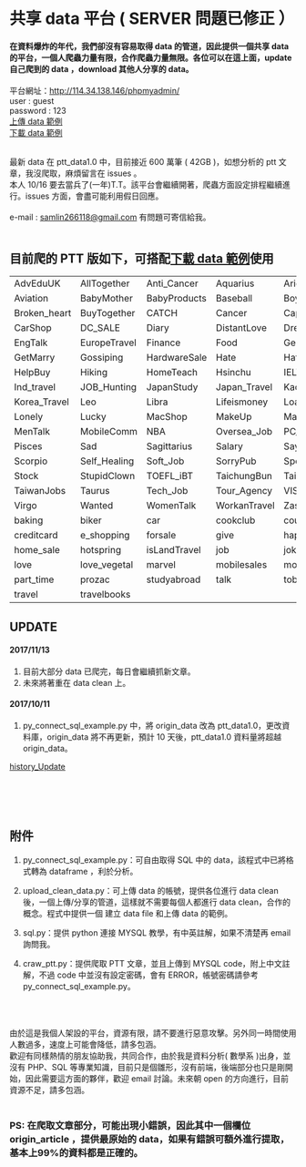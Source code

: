 # 共享 data 平台 ( SERVER 問題已修正 ）

#### 在資料爆炸的年代，我們卻沒有容易取得 data 的管道，因此提供一個共享 data 的平台，一個人爬蟲力量有限，合作爬蟲力量無限。各位可以在這上面，update 自己爬到的 data ，download 其他人分享的 data。<br>
平台網址：http://114.34.138.146/phpmyadmin/ <br>
user : guest <br>
password : 123 <br>
[上傳 data 範例](https://github.com/f496328mm/Crawler_and_Share/blob/master/upload_clean_data.py) <br>
[下載 data 範例](https://github.com/f496328mm/Crawler_and_Share/blob/master/py_connect_sql_example.py) <br><br>

最新 data 在 ptt_data1.0 中，目前接近 600 萬筆 ( 42GB )，如想分析的 ptt 文章，我沒爬取，麻煩留言在 issues 。<br>
本人 10/16 要去當兵了(一年)T.T。該平台會繼續開著，爬蟲方面設定排程繼續進行。issues 方面，會盡可能利用假日回應。<br><br>
e-mail : samlin266118@gmail.com 有問題可寄信給我。<br><br>
<!--資料科學家是當今最紅的職業，根據 CareerCast.com 網站，2016 best job is data scientist。
問題是，要如何成為資料科學家？資料取得不易，沒資料幾乎不可能成為資料科學家，，，，，，，，， -->

## 目前爬的 PTT 版如下，可搭配[下載 data 範例](https://github.com/f496328mm/Crawler_and_Share/blob/master/py_connect_sql_example.py)使用<br>

| | | | | |
|-|-|-|-|-|
|AdvEduUK|AllTogether|Anti_Cancer|Aquarius|Aries|
|Aviation|BabyMother|BabyProducts|Baseball|Boy_Girl|
|Broken_heart|BuyTogether|CATCH|Cancer|Capricornus|
|CarShop|DC_SALE|Diary|DistantLove|Dreamland|
|EngTalk|EuropeTravel|Finance|Food|Gemini|
|GetMarry|Gossiping|HardwareSale|Hate|HatePolitics|
|HelpBuy|Hiking|HomeTeach|Hsinchu|IELTS|
|Ind_travel|JOB_Hunting|JapanStudy|Japan_Travel|Kaohsiung|
|Korea_Travel|Leo|Libra|Lifeismoney|Loan|
|Lonely|Lucky|MacShop|MakeUp|Marginalman|
|MenTalk|MobileComm|NBA|Oversea_Job|PC_Shopping|
|Pisces|Sad|Sagittarius|Salary|SayLove|
|Scorpio|Self_Healing|Soft_Job|SorryPub|SportLottery|
|Stock|StupidClown|TOEFL_iBT|TaichungBun|Tainan|
|TaiwanJobs|Taurus|Tech_Job|Tour_Agency|VISA|
|Virgo|Wanted|WomenTalk|WorkanTravel|Zastrology|
|baking|biker|car|cookclub|couple|
|creditcard|e_shopping|forsale|give|happy|
|home_sale|hotspring|isLandTravel|job|joke|
|love|love_vegetal|marvel|mobilesales|movie|
|part_time|prozac|studyabroad|talk|toberich|
|travel|travelbooks|

## UPDATE
#### 2017/11/13
1. 目前大部分 data 已爬完，每日會繼續抓新文章。
2. 未來將著重在 data clean 上。

#### 2017/10/11
1. py_connect_sql_example.py 中，將 origin_data 改為 ptt_data1.0，更改資料庫，origin_data 將不再更新，預計 10 天後，ptt_data1.0 資料量將超越 origin_data。<br>

[history_Update](https://github.com/f496328mm/Crawler_and_Share/blob/master/history_Update.md)<br><br><br><br><br>

<!--
## 2017/10/3 
公開密碼，權限為：可自由取得 SQL 中的 data，該程式中已將格式轉為 dataframe ，利於分析。-->


## 附件
1. py_connect_sql_example.py：可自由取得 SQL 中的 data，該程式中已將格式轉為 dataframe ，利於分析。

2. upload_clean_data.py：可上傳 data 的帳號，提供各位進行 data clean 後，一個上傳/分享的管道，這樣就不需要每個人都進行 data clean，合作的概念。程式中提供一個 建立 data file 和上傳 data 的範例。

3. sql.py：提供 python 連接 MYSQL 教學，有中英註解，如果不清楚再 email 詢問我。

4. craw_ptt.py：提供爬取 PTT 文章，並且上傳到 MYSQL code，附上中文註解，不過 code 中並沒有設定密碼，會有 ERROR，帳號密碼請參考 py_connect_sql_example.py。

<br><br>


由於這是我個人架設的平台，資源有限，請不要進行惡意攻擊。另外同一時間使用人數過多，速度上可能會降低，請多包涵。<br>
歡迎有同樣熱情的朋友協助我，共同合作，由於我是資料分析( 數學系 )出身，並沒有 PHP、SQL 等專業知識，目前只是個雛形，沒有前端，後端部分也只是剛開始，因此需要這方面的夥伴，歡迎 email 討論。未來朝 open 的方向進行，目前資源不足，請多包涵。
<br><br>

### PS: 在爬取文章部分，可能出現小錯誤，因此其中一個欄位 origin_article ，提供最原始的 data，如果有錯誤可額外進行提取，基本上99%的資料都是正確的。
<br><br>

<!--匯出請選擇 "test" 樣板，將會匯出所有 data ， csv 檔， big 5 編碼 -->

<!--
## 目前超過 600 萬筆 data ，持續更新中<br><br>
|SQL name|DATA 筆數|類別|
|--------|----|-|
|AdvEduUK|23,000||
|AllTogether|70,000||
|Aquarius|24,000||
|Aries|25,000||
|Aviation|10||
|BabyMother|123,000||
|BabyProducts|36,000||
|baking|17,000||
|Baseball|115,637||
|biker|10||
|Boy_Girl|68,000||
|Broken_heart|23,300|情感分析|
|BuyTogether|76,500||
|Cancer|24,919||
|Capricornus|22,342||
|car|76,188||
|CarShop|37,476||
|CATCH|24,895||
|cookclub|69,303||
|couple|13,800||
|creditcard|49,000||
|DC_SALE|67,227||
|Diary|27,780||
|DistantLove|20||
|Dreamland|20||
|EngTalk|9,700||
|e_shopping|70,000|購物買賣|
|Finance|19,000||
|Food|124,832||
|forsale|34,454||
|Gemini|7,168||
|GetMarry|73,238||
|give|5||
|Gossiping|507,854|八卦版|
|happy|23,727|情感分析|
|HardwareSale|79,301|購物買賣|
|Hate|74,164|情感分析|
|HatePolitics|76,421||
|HelpBuy|79,927||
|HomeTeach|19|工作相關資訊|
|home_sale|21,565|購物買賣|
|Hsinchu|12,448||
|Japan_Travel|34,463||
|job|8,827|工作相關資訊|
|JOB_Hunting|6,600|工作相關資訊|
|joke|103,333||
|Kaohsiung|77,759||
|Leo|15||
|Libra|18||
|Lifeismoney|20|購物買賣|
|Loan|33,866||
|Lonely|20,359|情感分析|
|love|20,000|情感分析|
|love_vegetal|21,552||
|Lucky|18,000|情感分析|
|MacShop|182,696|購物買賣|
|MakeUp|55,384||
|Marginalman|20|情感分析|
|MenTalk|96,943|聊天機器人|
|MobileComm|107,297|購物買賣|
|mobilesales|298,517||
|movie|114,311||
|NBA|100,919||
|Oversea_Job|10,187|工作相關資訊|
|part_time|132,595|工作相關資訊|
|PC_Shopping|66,728|購物買賣|
|Pisces|20||
|prozac|36,201|情感分析|
|Sad|26,106||
|Sagittarius|19||
|Salary|40,839||
|Sad|26,017|情感分析|
|SayLove|13,000|情感分析|
|Scorpio|20||
|Self_Healin|13,000||
|Soft_Job|20|工作相關資訊|
|SorryPub|18,227|情感分析|
|Stock|20||
|studyabroad|26,846||
|StupidClown|69,742||
|TaichungBun|78,245||
|Tainan|78,067||
|TaiwanJobs|6,376|工作相關資訊|
|talk|66,610|聊天機器人|
|Taurus|20||
|Tech_Job|51,844|工作相關資訊|
|toberich|24,531||
|Virgo|26,282||
|Wanted|41,898||
|WomenTalk|107,236|聊天機器人|
|Zastrology|24,247||
-->



